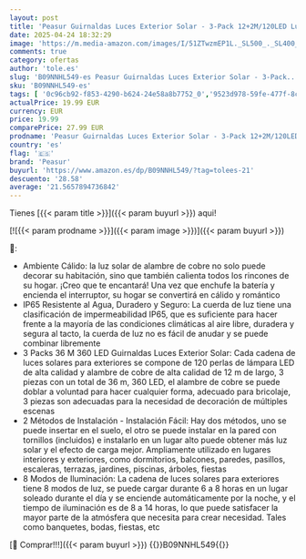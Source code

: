 ```yaml
---
layout: post
title: 'Peasur Guirnaldas Luces Exterior Solar - 3-Pack 12+2M/120LED Luces Solares LED Exterior Jardin Luces Navidad Exterior Solares Luz Solar Exterior Jardin Cadena para Exteriores Decoracion Arbol  Cálido'
date: 2025-04-24 18:32:29
image: 'https://m.media-amazon.com/images/I/51ZTwzmEP1L._SL500_._SL400_.jpg'
comments: true
category: ofertas
author: 'tole.es'
slug: 'B09NNHL549-es Peasur Guirnaldas Luces Exterior Solar - 3-Pack...'
sku: 'B09NNHL549-es'
tags: [ '0c96cb92-f853-4290-b624-24e58a8b7752_0','9523d978-59fe-477f-8c56-f69a4f1f65a6_0','9523d978-59fe-477f-8c56-f69a4f1f65a6_5601','Arborist Merchandising Root','Custom Stores','Guirnaldas luminosas','Guirnaldas luminosas de exterior-interior','Hogar y cocina','Iluminación','Iluminación LED','Los favoritos de nuestros clientes: Hogar y cocina','Self Service','Special Features Stores','Tienda de Iluminación LED','e37d34a9-178a-4098-be78-ddb28539c2f9_0','navidad','peasur','🇪🇸', ]
actualPrice: 19.99 EUR
currency: EUR
price: 19.99
comparePrice: 27.99 EUR
prodname: 'Peasur Guirnaldas Luces Exterior Solar - 3-Pack 12+2M/120LED Luces Solares LED Exterior Jardin Luces Navidad Exterior Solares Luz Solar Exterior Jardin Cadena para Exteriores Decoracion Arbol  Cálido'
country: 'es'
flag: '🇪🇸'
brand: 'Peasur'
buyurl: 'https://www.amazon.es/dp/B09NNHL549/?tag=tolees-21'
descuento: '28.58'
average: '21.5657894736842'
---
```


Tienes [{{< param title >}}]({{< param buyurl >}}) aqui!

[![{{< param prodname >}}]({{< param image >}})]({{< param buyurl >}})

🔎:

- Ambiente Cálido: la luz solar de alambre de cobre no solo puede decorar su habitación, sino que también calienta todos los rincones de su hogar. ¡Creo que te encantará! Una vez que enchufe la batería y encienda el interruptor, su hogar se convertirá en cálido y romántico
- IP65 Resistente al Agua, Duradero y Seguro: La cuerda de luz tiene una clasificación de impermeabilidad IP65, que es suficiente para hacer frente a la mayoría de las condiciones climáticas al aire libre, duradera y segura al tacto, la cuerda de luz no es fácil de anudar y se puede combinar libremente
- 3 Packs 36 M 360 LED Guirnaldas Luces Exterior Solar: Cada cadena de luces solares para exteriores se compone de 120 perlas de lámpara LED de alta calidad y alambre de cobre de alta calidad de 12 m de largo, 3 piezas con un total de 36 m, 360 LED, el alambre de cobre se puede doblar a voluntad para hacer cualquier forma, adecuado para bricolaje, 3 piezas son adecuadas para la necesidad de decoración de múltiples escenas
- 2 Métodos de Instalación - Instalación Fácil: Hay dos métodos, uno se puede insertar en el suelo, el otro se puede instalar en la pared con tornillos (incluidos) e instalarlo en un lugar alto puede obtener más luz solar y el efecto de carga mejor. Ampliamente utilizado en lugares interiores y exteriores, como dormitorios, balcones, paredes, pasillos, escaleras, terrazas, jardines, piscinas, árboles, fiestas
- 8 Modos de Iluminación: La cadena de luces solares para exteriores tiene 8 modos de luz, se puede cargar durante 6 a 8 horas en un lugar soleado durante el día y se enciende automáticamente por la noche, y el tiempo de iluminación es de 8 a 14 horas, lo que puede satisfacer la mayor parte de la atmósfera que necesita para crear necesidad. Tales como banquetes, bodas, fiestas, etc

[🛒 Comprar!!!]({{< param buyurl >}})
{{<world>}}B09NNHL549{{</world>}}
